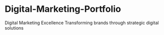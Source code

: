 # Digital-Marketing-Portfolio
Digital Marketing Excellence Transforming brands through strategic digital solutions
